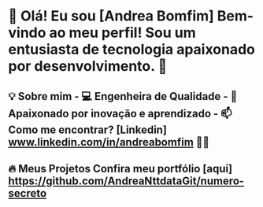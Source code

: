 # 👋 Olá! Eu sou [Andrea Bomfim]   Bem-vindo ao meu perfil! Sou um entusiasta de tecnologia apaixonado por desenvolvimento. 🚀  

## 💡 Sobre mim   - 💻 Engenheira de Qualidade  - 🎯 Apaixonado por inovação e aprendizado  - 📫 Como me encontrar? [Linkedin] www.linkedin.com/in/andreabomfim 🐦‍🔥

## 🔥 Meus Projetos   Confira meu portfólio [aqui] https://github.com/AndreaNttdataGit/numero-secreto

